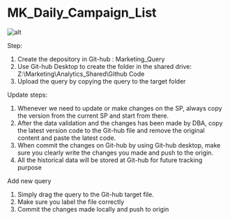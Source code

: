 # MK_Daily_Campaign_List

![alt](https://media.giphy.com/media/tIeCLkB8geYtW/giphy.gif)

Step: 
1.	Create the depository in Git-hub : Marketing_Query
2.	Use Git-hub Desktop to create the folder in the shared drive: Z:\Marketing\Analytics_Shared\Github Code
3.	Upload the query by copying the query to the target folder

Update steps:
1.	Whenever we need to update or make changes on the SP, always copy the version from the current SP and start from there.
2.	After the data validation and the changes has been made by DBA, copy the latest version code to the Git-hub file and remove the original content and paste the latest code.
3.	When commit the changes on Git-hub by using Git-hub desktop, make sure you clearly write the changes you made and push to the origin.
4.	All the historical data will be stored at Git-hub for future tracking purpose


Add new query
1.	Simply drag the query to the Git-hub target file.
2.	Make sure you label the file correctly
3.	Commit the changes made locally and push to origin
